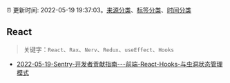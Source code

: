 :alarm_clock: 更新时间: 2022-05-19 19:37:03。[来源分类](../README.md)、[标签分类](../TAGS.md)、[时间分类](../TIMELINE.md)

## React


> 关键字：`React`、`Rax`、`Nerv`、`Redux`、`useEffect`、`Hooks`



- [2022-05-19-Sentry-开发者贡献指南---前端-React-Hooks-与虫洞状态管理模式](https://toutiao.io/k/8mf5yql) 